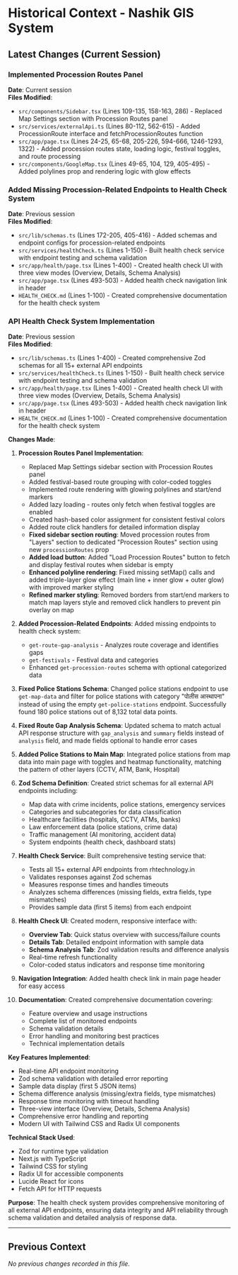 # Historical Context - Nashik GIS System

## Latest Changes (Current Session)

### Implemented Procession Routes Panel

**Date**: Current session  
**Files Modified**:

-   `src/components/Sidebar.tsx` (Lines 109-135, 158-163, 286) - Replaced Map Settings section with Procession Routes panel
-   `src/services/externalApi.ts` (Lines 80-112, 562-615) - Added ProcessionRoute interface and fetchProcessionRoutes function
-   `src/app/page.tsx` (Lines 24-25, 65-68, 205-226, 594-666, 1246-1293, 1322) - Added procession routes state, loading logic, festival toggles, and route processing
-   `src/components/GoogleMap.tsx` (Lines 49-65, 104, 129, 405-495) - Added polylines prop and rendering logic with glow effects

### Added Missing Procession-Related Endpoints to Health Check System

**Date**: Previous session  
**Files Modified**:

-   `src/lib/schemas.ts` (Lines 172-205, 405-416) - Added schemas and endpoint configs for procession-related endpoints
-   `src/services/healthCheck.ts` (Lines 1-150) - Built health check service with endpoint testing and schema validation
-   `src/app/health/page.tsx` (Lines 1-400) - Created health check UI with three view modes (Overview, Details, Schema Analysis)
-   `src/app/page.tsx` (Lines 493-503) - Added health check navigation link in header
-   `HEALTH_CHECK.md` (Lines 1-100) - Created comprehensive documentation for the health check system

### API Health Check System Implementation

**Date**: Previous session  
**Files Modified**:

-   `src/lib/schemas.ts` (Lines 1-400) - Created comprehensive Zod schemas for all 15+ external API endpoints
-   `src/services/healthCheck.ts` (Lines 1-150) - Built health check service with endpoint testing and schema validation
-   `src/app/health/page.tsx` (Lines 1-400) - Created health check UI with three view modes (Overview, Details, Schema Analysis)
-   `src/app/page.tsx` (Lines 493-503) - Added health check navigation link in header
-   `HEALTH_CHECK.md` (Lines 1-100) - Created comprehensive documentation for the health check system

**Changes Made**:

1. **Procession Routes Panel Implementation**:

    - Replaced Map Settings sidebar section with Procession Routes panel
    - Added festival-based route grouping with color-coded toggles
    - Implemented route rendering with glowing polylines and start/end markers
    - Added lazy loading - routes only fetch when festival toggles are enabled
    - Created hash-based color assignment for consistent festival colors
    - Added route click handlers for detailed information display
    - **Fixed sidebar section routing**: Moved procession routes from "Layers" section to dedicated "Procession Routes" section using new `processionRoutes` prop
    - **Added load button**: Added "Load Procession Routes" button to fetch and display festival routes when sidebar is empty
    - **Enhanced polyline rendering**: Fixed missing setMap() calls and added triple-layer glow effect (main line + inner glow + outer glow) with improved marker styling
    - **Refined marker styling**: Removed borders from start/end markers to match map layers style and removed click handlers to prevent pin overlay on map

2. **Added Procession-Related Endpoints**: Added missing endpoints to health check system:

    - `get-route-gap-analysis` - Analyzes route coverage and identifies gaps
    - `get-festivals` - Festival data and categories
    - Enhanced `get-procession-routes` schema with optional categorized data

3. **Fixed Police Stations Schema**: Changed police stations endpoint to use `get-map-data` and filter for police stations with category "पोलीस आस्थापना" instead of using the empty `get-police-stations` endpoint. Successfully found 180 police stations out of 8,132 total data points.

4. **Fixed Route Gap Analysis Schema**: Updated schema to match actual API response structure with `gap_analysis` and `summary` fields instead of `analysis` field, and made fields optional to handle error cases

5. **Added Police Stations to Main Map**: Integrated police stations from map data into main page with toggles and heatmap functionality, matching the pattern of other layers (CCTV, ATM, Bank, Hospital)

6. **Zod Schema Definition**: Created strict schemas for all external API endpoints including:

    - Map data with crime incidents, police stations, emergency services
    - Categories and subcategories for data classification
    - Healthcare facilities (hospitals, CCTV, ATMs, banks)
    - Law enforcement data (police stations, crime data)
    - Traffic management (AI monitoring, accident data)
    - System endpoints (health check, dashboard stats)

7. **Health Check Service**: Built comprehensive testing service that:

    - Tests all 15+ external API endpoints from rhtechnology.in
    - Validates responses against Zod schemas
    - Measures response times and handles timeouts
    - Analyzes schema differences (missing fields, extra fields, type mismatches)
    - Provides sample data (first 5 items) from each endpoint

8. **Health Check UI**: Created modern, responsive interface with:

    - **Overview Tab**: Quick status overview with success/failure counts
    - **Details Tab**: Detailed endpoint information with sample data
    - **Schema Analysis Tab**: Zod validation results and difference analysis
    - Real-time refresh functionality
    - Color-coded status indicators and response time monitoring

9. **Navigation Integration**: Added health check link in main page header for easy access

10. **Documentation**: Created comprehensive documentation covering:
    - Feature overview and usage instructions
    - Complete list of monitored endpoints
    - Schema validation details
    - Error handling and monitoring best practices
    - Technical implementation details

**Key Features Implemented**:

-   Real-time API endpoint monitoring
-   Zod schema validation with detailed error reporting
-   Sample data display (first 5 JSON items)
-   Schema difference analysis (missing/extra fields, type mismatches)
-   Response time monitoring with timeout handling
-   Three-view interface (Overview, Details, Schema Analysis)
-   Comprehensive error handling and reporting
-   Modern UI with Tailwind CSS and Radix UI components

**Technical Stack Used**:

-   Zod for runtime type validation
-   Next.js with TypeScript
-   Tailwind CSS for styling
-   Radix UI for accessible components
-   Lucide React for icons
-   Fetch API for HTTP requests

**Purpose**: The health check system provides comprehensive monitoring of all external API endpoints, ensuring data integrity and API reliability through schema validation and detailed analysis of response data.

---

## Previous Context

_No previous changes recorded in this file._

